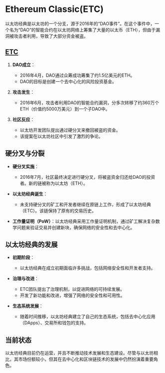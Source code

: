# Ethereum Classic(ETC)

以太坊经典是以太坊的一个分支，源于2016年的“DAO事件”。在这个事件中，一个名为“DAO”的智能合约在以太坊网络上筹集了大量的以太币（ETH），但由于漏洞被攻击者利用，导致了大部分资金被盗。

<DocsAD/>

## [ETC](https://ethereumclassic.org/)

1. **DAO成立**：
   - 2016年4月，DAO通过众筹成功筹集了约1.5亿美元的ETH。
   - DAO的目标是创建一个去中心化的风险投资基金。

2. **攻击发生**：
   - 2016年6月，攻击者利用DAO的智能合约漏洞，分多次转移了约360万个ETH（价值约5000万美元）到一个子DAO中。

3. **社区反应**：
   - 以太坊开发团队提出通过硬分叉来撤回被盗的资金。
   - 该提案在以太坊社区中引发了激烈的争论。

## 硬分叉与分裂

- **硬分叉实施**：
  - 2016年7月，社区最终决定进行硬分叉，将被盗资金归还给DAO的投资者。新的链被称为以太坊（ETH）。
  
- **以太坊经典诞生**：
  - 未支持硬分叉的矿工和开发者继续在原链上工作，形成了以太坊经典（ETC）。该链保持了原有的交易历史。

- **工作量证明（PoW）**：以太坊经典采用工作量证明机制，通过矿工解决复杂数学问题来验证交易并创建新块，确保网络的安全性和去中心化。

## 以太坊经典的发展

- **初期阶段**：
  - 以太坊经典在成立初期面临许多挑战，包括网络安全性和开发者支持。

- **治理与改进**：
  - ETC团队提出了治理机制，以促进网络的可持续发展。
  - 开发了新功能和改进，增强了网络的安全性和可用性。

- **生态系统发展**：
  - 随着时间推移，以太坊经典建立了自己的生态系统，包括去中心化应用（DApps）、交易所和钱包的支持。

## 当前状态
以太坊经典目前仍在运营，并且不断推动技术发展和生态建设。尽管与以太坊相比，其市场份额较小，但其在去中心化和区块链技术的发展中仍然扮演着重要角色。